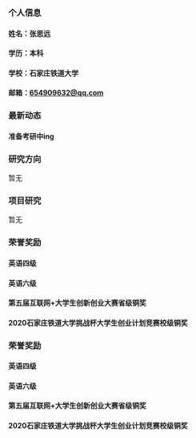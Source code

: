 ### 个人信息
#### 姓名：张思远
#### 学历：本科
#### 学校：石家庄铁道大学
#### 邮箱：654909632@qq.com


### 最新动态
#### 准备考研中ing


### 研究方向
暂无


### 项目研究
暂无


### 荣誉奖励
#### 英语四级
#### 英语六级
#### 第五届互联网+大学生创新创业大赛省级铜奖
#### 2020石家庄铁道大学挑战杯大学生创业计划竞赛校级铜奖


### 荣誉奖励
#### 英语四级
#### 英语六级
#### 第五届互联网+大学生创新创业大赛省级铜奖
#### 2020石家庄铁道大学挑战杯大学生创业计划竞赛校级铜奖
